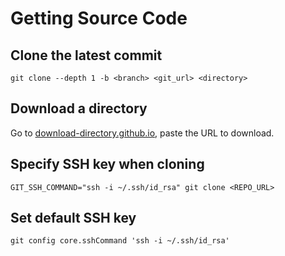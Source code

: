 # Getting Source Code

## Clone the latest commit

```shell
git clone --depth 1 -b <branch> <git_url> <directory>
```


## Download a directory

Go to [download-directory.github.io](https://download-directory.github.io/), paste the URL to download.



## Specify SSH key when cloning

```shell
GIT_SSH_COMMAND="ssh -i ~/.ssh/id_rsa" git clone <REPO_URL>
```


## Set default SSH key

```shell
git config core.sshCommand 'ssh -i ~/.ssh/id_rsa'
```
